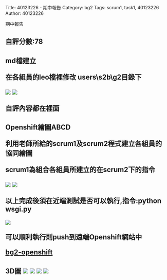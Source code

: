 Title: 40123226 - 期中報告
Category: bg2
Tags: scrum1, task1, 40123226
Author: 40123226


期中報告

<!-- PELICAN_END_SUMMARY -->

<h2>自評分數:78

<h2> md檔建立

在各組員的leo檔裡修改 users\s2b\g2目錄下

<img src="./../files/bg2/40123226-1.png">

<img src="./../files/bg2/40123226-5.png">

自評內容都在裡面

<h2>Openshift繪圖ABCD

利用老師所給的scrum1及scrum2程式建立各組員的協同繪圖

scrum1為組合各組員所建立的在scrum2下的指令

<img src="./../files/bg2/5.png">

<img src="./../files/bg2/40123226-4.png">

以上完成後須在近端測試是否可以執行,指令:python wsgi.py

<img src="./../files/bg2/40123226-3.png">

可以順利執行則push到遠端Openshift網站中

<a href="http://cdw2-cadp13ag35.rhcloud.com/g2/scrum1_task40123235">bg2-openshift</a> 

<h2>3D圖

<img src="./../files/bg2/3D-A.png">

<img src="./../files/bg2/3D-B.png">

<img src="./../files/bg2/3D-C.png">

<img src="./../files/bg2/3D-D.png">
